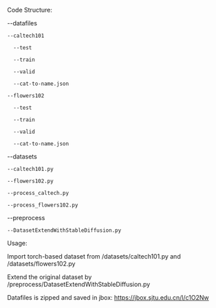 
Code Structure:

  --datafiles

    --caltech101

      --test

      --train

      --valid

      --cat-to-name.json

    --flowers102

      --test

      --train

      --valid

      --cat-to-name.json

  --datasets

    --caltech101.py  

    --flowers102.py  

    --process_caltech.py  

    --process_flowers102.py  

  --preprocess  

    --DatasetExtendWithStableDiffusion.py  


Usage:  

  Import torch-based dataset from /datasets/caltech101.py and /datasets/flowers102.py  
  
  Extend the original dataset by /preprocess/DatasetExtendWithStableDiffusion.py  
  
  Datafiles is zipped and saved in jbox: https://jbox.sjtu.edu.cn/l/c1O2Nw
